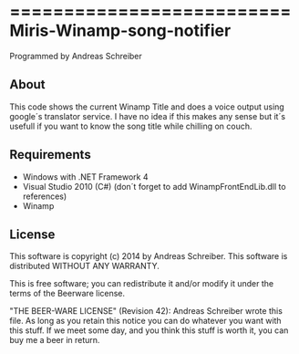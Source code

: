 
==========================
Miris-Winamp-song-notifier
==========================

Programmed by Andreas Schreiber

About
-----
This code shows the current Winamp Title and does a voice output using google´s translator service.
I have no idea if this makes any sense but it´s usefull if you want to know the song title while chilling on couch.

Requirements
------------
- Windows with .NET Framework 4
- Visual Studio 2010 (C#) (don´t forget to add WinampFrontEndLib.dll to references)
- Winamp

License
-------
This software is copyright (c) 2014 by Andreas Schreiber.
This software is distributed WITHOUT ANY WARRANTY.
 
This is free software; you can redistribute it and/or modify it under
the terms of the Beerware license.
 
"THE BEER-WARE LICENSE" (Revision 42):
Andreas Schreiber wrote this file. As long as you retain this notice you
can do whatever you want with this stuff. If we meet some day, and you think
this stuff is worth it, you can buy me a beer in return.
